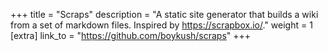 +++
title = "Scraps"
description = "A static site generator that builds a wiki from a set of markdown files. Inspired by https://scrapbox.io/."
weight = 1
[extra]
link_to = "https://github.com/boykush/scraps"
+++
